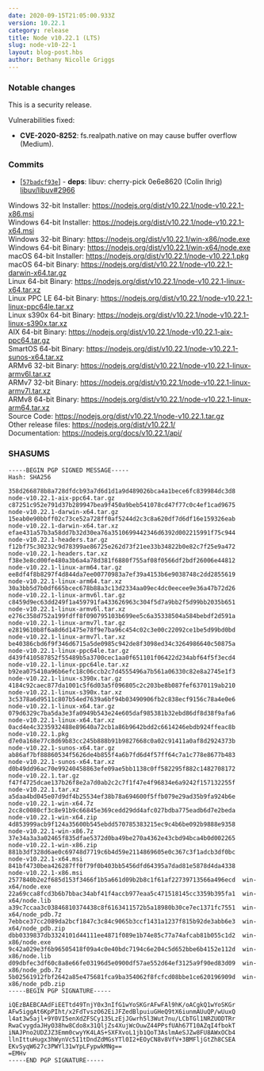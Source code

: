 ```yaml
---
date: 2020-09-15T21:05:00.933Z
version: 10.22.1
category: release
title: Node v10.22.1 (LTS)
slug: node-v10-22-1
layout: blog-post.hbs
author: Bethany Nicolle Griggs
---
```


### Notable changes

This is a security release.

Vulnerabilities fixed:

* **CVE-2020-8252**: fs.realpath.native on may cause buffer overflow (Medium).

### Commits

* [[`57badcf93e`](https://github.com/nodejs/node/commit/57badcf93e)] - **deps**: libuv: cherry-pick 0e6e8620 (Colin Ihrig) [libuv/libuv#2966](https://github.com/libuv/libuv/pull/2966)

Windows 32-bit Installer: https://nodejs.org/dist/v10.22.1/node-v10.22.1-x86.msi<br>
Windows 64-bit Installer: https://nodejs.org/dist/v10.22.1/node-v10.22.1-x64.msi<br>
Windows 32-bit Binary: https://nodejs.org/dist/v10.22.1/win-x86/node.exe<br>
Windows 64-bit Binary: https://nodejs.org/dist/v10.22.1/win-x64/node.exe<br>
macOS 64-bit Installer: https://nodejs.org/dist/v10.22.1/node-v10.22.1.pkg<br>
macOS 64-bit Binary: https://nodejs.org/dist/v10.22.1/node-v10.22.1-darwin-x64.tar.gz<br>
Linux 64-bit Binary: https://nodejs.org/dist/v10.22.1/node-v10.22.1-linux-x64.tar.xz<br>
Linux PPC LE 64-bit Binary: https://nodejs.org/dist/v10.22.1/node-v10.22.1-linux-ppc64le.tar.xz<br>
Linux s390x 64-bit Binary: https://nodejs.org/dist/v10.22.1/node-v10.22.1-linux-s390x.tar.xz<br>
AIX 64-bit Binary: https://nodejs.org/dist/v10.22.1/node-v10.22.1-aix-ppc64.tar.gz<br>
SmartOS 64-bit Binary: https://nodejs.org/dist/v10.22.1/node-v10.22.1-sunos-x64.tar.xz<br>
ARMv6 32-bit Binary: https://nodejs.org/dist/v10.22.1/node-v10.22.1-linux-armv6l.tar.xz<br>
ARMv7 32-bit Binary: https://nodejs.org/dist/v10.22.1/node-v10.22.1-linux-armv7l.tar.xz<br>
ARMv8 64-bit Binary: https://nodejs.org/dist/v10.22.1/node-v10.22.1-linux-arm64.tar.xz<br>
Source Code: https://nodejs.org/dist/v10.22.1/node-v10.22.1.tar.gz<br>
Other release files: https://nodejs.org/dist/v10.22.1/<br>
Documentation: https://nodejs.org/docs/v10.22.1/api/

### SHASUMS

```
-----BEGIN PGP SIGNED MESSAGE-----
Hash: SHA256

358d266878b8a728dfdcb93a7d6d1d1a9d489026bca4a1bece6fc839984dc3d8  node-v10.22.1-aix-ppc64.tar.gz
c87251c952e791d37b289947bea9f450a9beb541078cd47f77c0c4ef1cad9675  node-v10.22.1-darwin-x64.tar.gz
15eab0e90bbff02c73ce52a728ff0af5244d2c3c8a620df7d6df16e159326eab  node-v10.22.1-darwin-x64.tar.xz
efae431a57b3a58dd7b32d30ea76a3510699442346d6392d002215991f75c944  node-v10.22.1-headers.tar.gz
f12bf75c30232c9d78399ae86725e262d73f21ee33b34822b0e82c7f25e9a472  node-v10.22.1-headers.tar.xz
f38e3e8cd00fe480a3b6a4a78d381f6880f755af08f0566df2bdf26006e44812  node-v10.22.1-linux-arm64.tar.gz
ee8df4f8b8297f4d844da7ee00770983a7ef39a4153b6e9038748c2dd2855619  node-v10.22.1-linux-arm64.tar.xz
30a3bb5d7b0df665bcec678b88a3c13d2334aa09ec4dc0eecee9e36a47b72d26  node-v10.22.1-linux-armv6l.tar.gz
c8459d9ec63dd249f1a459791fa433626963c304f5d7a9bb2f5d99bb2035b651  node-v10.22.1-linux-armv6l.tar.xz
e276c358d752a199fdff8f090795103b699ee5c6a35338504a584bebdf2d591a  node-v10.22.1-linux-armv7l.tar.gz
e2819610b8f6a8d6d1475e78f9e7ba96c454c02c3e00c22092ce1be5d99bd0bd  node-v10.22.1-linux-armv7l.tar.xz
be40386cbd6f9f346d6715a5de0985c942de8f3098ed34c3264986640c50875a  node-v10.22.1-linux-ppc64le.tar.gz
d439f410587852f55489b5a3700cec1aa0f651101f06422d234abf64f5f3ecd4  node-v10.22.1-linux-ppc64le.tar.xz
b92ea075410a96b6efc18c06ccb2c7d4555496a7b561a06330c82e8a2745e1f3  node-v10.22.1-linux-s390x.tar.gz
4184c92caec877da1001c5f6d03a5f096805c2c203be8b087fef6370119ab210  node-v10.22.1-linux-s390x.tar.xz
3c5378a6d9511c807b54ed7639a6bf94b03490906fb2c838ecf9156c78a4e0e6  node-v10.22.1-linux-x64.tar.gz
079d6329c7ba5da3e3fa0949b543e24e605daf985381b32ebd86df8d38f9afa6  node-v10.22.1-linux-x64.tar.xz
0acd4e4c3235932488e89640a72cb1a86b9642bdd2c6614246ebdb924ffeac8b  node-v10.22.1.pkg
d7e0a168e77c8d69b83cc245b888b91b9827668c0a02c91411a0af8d2924373b  node-v10.22.1-sunos-x64.tar.gz
ab86af7bf88860534f5626de4b855f4a6b7fd6d4f57ff64c7a1c778e8677b483  node-v10.22.1-sunos-x64.tar.xz
d0b49dd96ac70e99240458863efe09ae5bb1138c0ff582295f882c1482708172  node-v10.22.1.tar.gz
f47f4725dcae137b26f8e2a7d0ab2c2c7f1f47e4f96834e6a9242f157132255f  node-v10.22.1.tar.xz
a5daa4bd045e07d9df4b25534ef38b78a694600f5ffb079e29ad35b9fa924b6e  node-v10.22.1-win-x64.7z
2cc8c0080cf3c8e91b9c66845e369cedd29dd4afc027bdba775eadb6d7e2beda  node-v10.22.1-win-x64.zip
4d853999acb9f124a35600b545ebdd570785383215ec9c4b6be092b9888e9358  node-v10.22.1-win-x86.7z
37e34a3a3a02465f835dfae5372d0ba49be270a4362e43cbd94bca4b0d002265  node-v10.22.1-win-x86.zip
881b3df328d6ae0c69748d7719c6b4d59e2114869605e0c367c3f1adcb3df0bc  node-v10.22.1-x64.msi
841bf4730bea426287ff0f79f0b403bb5456dfd64395a7dad81e5878d4da4338  node-v10.22.1-x86.msi
2577840b2e2f685d153f3466f1b5a661d09b2b8c1f61af22739713566a496ecd  win-x64/node.exe
22a69cca8fcd3b6b7bbac34abf41f4accb977eaa5c471518145cc3359b395fa1  win-x64/node.lib
a39c7ccaa3c03846810374438c8f6163411572b5a18980b30ce7ec1371fc7551  win-x64/node_pdb.7z
7ebbce37cc2089da2bcf1847c3c84c9065b3ccf1431a1237f815b92de3abb6e3  win-x64/node_pdb.zip
dbb0339837db3324101d44111ee4871f089e1b74e85c77a74afcab81b055c1d2  win-x86/node.exe
9c42a029e3f6b96505418f09a4c0e40bdc7194c6e204c5d652bbe6b4152e112d  win-x86/node.lib
d09dbfec3df60c8a8e66fe03196d5e0900df57ae552d64ef3125a9f90ed83d09  win-x86/node_pdb.7z
5b02561912fbf2642a85e475681fca9ba354062f8fcfcd08bbe1ce620196909d  win-x86/node_pdb.zip
-----BEGIN PGP SIGNATURE-----

iQEzBAEBCAAdFiEETtd49TnjY0x3nIfG1wYoSKGrAFwFAl9hK/oACgkQ1wYoSKGr
AFw5iggAt6KpPIht/x2FdTvszO62EiJFZedBlpuiuGHeQ9tX6iunmAUuQP/wUuxQ
l4at3w5ajl+9Y0VI5enXdZFSCy135LzEjJGwrh5l3Wut7nu/LCbTGl1NRZUODTRr
RwaCvygdaJHyO38hw8Cdo8x31QljZs4XujWcOuwZ44PPsfUAh67T10AZqI4fbokT
iNAJPno2UDZJZ3Emm0cwyYK4LAS+SXFXvoL1jb1QoT3AslmAeSJZw8FU8AWxOCb4
llnIttuHugx3hWynVc5I1tDndZdMGsYTl0I2+EOyCN8v8VfV+3BMFljGtZh8CSEA
EKvSyqW627c3PWYl31wYpLFypwkMNg==
=EMHv
-----END PGP SIGNATURE-----

```
